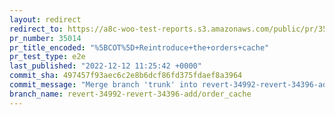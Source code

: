 ```yaml
---
layout: redirect
redirect_to: https://a8c-woo-test-reports.s3.amazonaws.com/public/pr/35014/e2e/index.html
pr_number: 35014
pr_title_encoded: "%5BCOT%5D+Reintroduce+the+orders+cache"
pr_test_type: e2e
last_published: "2022-12-12 11:25:42 +0000"
commit_sha: 497457f93aec6c2e8b6dcf86fd375fdaef8a3964
commit_message: "Merge branch 'trunk' into revert-34992-revert-34396-add/order_cache"
branch_name: revert-34992-revert-34396-add/order_cache
---
```

